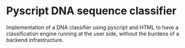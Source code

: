 # Pyscript DNA sequence classifier
Implementation of a DNA classifier using pyscript and HTML to have a classification engine running at the user side, without the burdens of a backend infrastructure.
